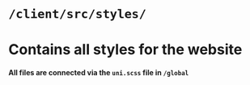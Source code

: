 # ```/client/src/styles/```

# Contains all styles for the website

#### All files are connected via the ```uni.scss``` file in ```/global```